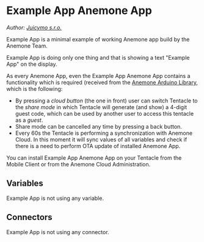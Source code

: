 # Example App Anemone App

*Author: [Juicymo s.r.o.](http://www.juicymo.cz)*

Example App is a minimal example of working Anemone app build by the Anemone Team.

Example App is doing only one thing and that is showing a text "Example App" on the display.

As every Anemone App, even the Example App Anemone App contains a functionality which is required (received from the [Anemone Arduino Library](https://github.com/ceskasporitelna/anemone/tree/master/toolkit/anemone-arduino-library), which is the following:

* By pressing a *cloud button* (the one in front) user can switch Tentacle to the *share mode* in which Tentacle will generate (and show) a 4-digit guest code, which can be used by another user to access this tentacle as a *guest*.
* Share mode can be cancelled any time by pressing a back button.
* Every 60s the Tentacle is performing a synchronization with Anemone Cloud. In this moment it will sync values of all variables and check if there is a need to perform OTA update of installed Anemone App.

You can install Example App Anemone App on your Tentacle from the Mobile Client or from the Anemone Cloud Administration.

## Variables

Example App is not using any variable.

## Connectors

Example App is not using any connector.
